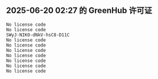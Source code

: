 ## 2025-06-20 02:27 的 GreenHub 许可证
```
No license code
No license code
SWyJ-NIKO-dNkV-hsC8-D11C
No license code
No license code
No license code
No license code
No license code
No license code
No license code
```
